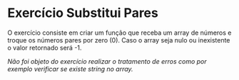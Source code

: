 #  Exercício  Substitui Pares

O exercício consiste em criar um função que receba um array de números e troque os números pares por zero (0). Caso o array seja nulo ou inexistente o valor retornado será -1.

_Não foi objeto do exercício realizar o tratamento de erros como por exemplo verificar se existe string no array._